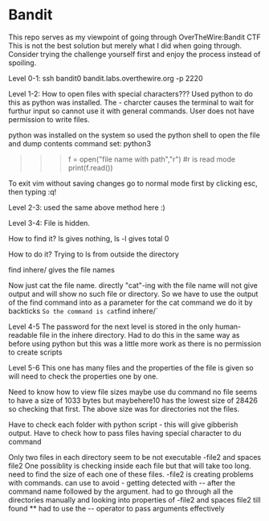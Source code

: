 # Bandit
This repo serves as my viewpoint of going through OverTheWire:Bandit CTF
This is not the best solution but merely what I did when going through.
Consider trying the challenge yourself first and enjoy the process instead of spoiling.

Level 0-1:
ssh bandit0 bandit.labs.overthewire.org -p 2220




Level 1-2:
How to open files with special characters???
Used python to do this as python was installed.
The - charcter causes the terminal to wait for furthur input so cannot use it with general commands.
User does not have permission to write files.

python was installed on the system so used the python shell to open the file and dump contents
command set:
python3
>>>f = open("file name with path","r") #r is read mode
>>>print(f.read())

To exit vim without saving changes go to normal mode first by clicking esc, then typing :q!




Level 2-3:
used the same above method here :)




Level 3-4:
File is hidden.

How to find it?
ls gives nothing, ls -l gives total 0

How to do it?
Trying to ls from outside the directory

find inhere/ gives the file names

Now just cat the file name. directly "cat"-ing with the file name will not give output and will show no such file or directory.
So we have to use the output of the find command into as a parameter for the cat command we do it by backticks `
So the command is cat `find inhere/`




Level 4-5
The password for the next level is stored in the only human-readable file in the inhere directory.
Had to do this in the same way as before using python but this was a little more work as there is no permission to create scripts




Level 5-6
This one has many files and the properties of the file is given so will need to check the properties one by one.

Need to know how to view file sizes
maybe use du command
no file seems to have a size of 1033 bytes but maybehere10 has the lowest size of 28426 so checking that first.
The above size was for directories not the files.

Have to check each folder with python script - this will give gibberish output.
Have to check how to pass files having special character to du command

Only two files in each directory seem to be not executable -file2 and spaces file2
One possiblity is checking inside each file but that will take too long. need to find the size of each one of these files. -file2 is creating problems with commands. can use to avoid - getting detected with -- after the command name followed by the argument.
had to go through all the directories manually and looking into properties of -file2 and spaces file2 till found
** had to use the -- operator to pass arguments effectively



